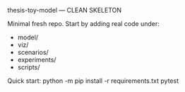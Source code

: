 ﻿thesis-toy-model — CLEAN SKELETON

Minimal fresh repo. Start by adding real code under:
- model/
- viz/
- scenarios/
- experiments/
- scripts/

Quick start:
  python -m pip install -r requirements.txt
  pytest

